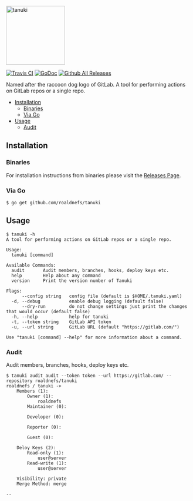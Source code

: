 <p align="left"><img src="logo/tanuki.png" alt="tanuki" height="160px"></p>

[![Travis CI](https://img.shields.io/travis/roaldnefs/tanuki.svg?style=for-the-badge)](https://travis-ci.org/roaldnefs/tanuki)
[![GoDoc](https://img.shields.io/badge/godoc-reference-5272B4.svg?style=for-the-badge)](https://godoc.org/github.com/roaldnefs/tanuki)
[![Github All Releases](https://img.shields.io/github/downloads/roaldnefs/tanuki/total.svg?style=for-the-badge)](https://github.com/roaldnefs/tanuki/releases)

Named after the raccoon dog logo of GitLab. A tool for performing actions on GitLab repos or a single repo.

* [Installation](README.md#installation)
     * [Binaries](README.md#binaries)
     * [Via Go](README.md#via-go)
* [Usage](README.md#usage)
     * [Audit](README.md#audit)

## Installation

### Binaries

For installation instructions from binaries please visit the [Releases Page](https://github.com/roaldnefs/tanuki/releases).

### Via Go

```console
$ go get github.com/roaldnefs/tanuki
```

## Usage

```console
$ tanuki -h
A tool for performing actions on GitLab repos or a single repo.

Usage:
  tanuki [command]

Available Commands:
  audit       Audit members, branches, hooks, deploy keys etc.
  help        Help about any command
  version     Print the version number of Tanuki

Flags:
      --config string   config file (default is $HOME/.tanuki.yaml)
  -d, --debug           enable debug logging (default false)
      --dry-run         do not change settings just print the changes that would occur (default false)
  -h, --help            help for tanuki
  -t, --token string    GitLab API token
  -u, --url string      GitLab URL (default "https://gitlab.com/")

Use "tanuki [command] --help" for more information about a command.
```

### Audit

Audit members, branches, hooks, deploy keys etc.

```console
$ tanuki audit audit --token token --url https://gitlab.com/ --repository roaldnefs/tanuki
roaldnefs / tanuki ->
	Members (1):
		Owner (1):
			roaldnefs
		Maintainer (0):

		Developer (0):

		Reporter (0):

		Guest (0):

	Deloy Keys (2):
		Read-only (1):
			user@server
		Read-write (1):
			user@server

	Visibility: private
	Merge Method: merge

--
```
